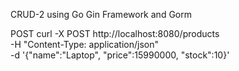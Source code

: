 CRUD-2 using Go Gin Framework and Gorm

POST
curl -X POST http://localhost:8080/products \
-H "Content-Type: application/json" \
-d '{"name":"Laptop", "price":15990000, "stock":10}'